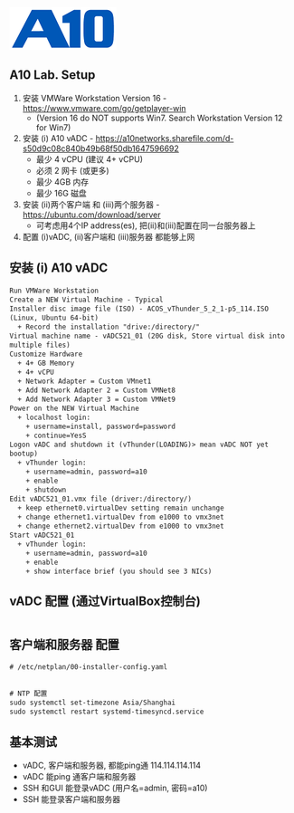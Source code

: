 ![](/Images/A10-NewLogos-Blue-NoReg-RGB-50.png)

## A10 Lab. Setup
1. 安装 VMWare Workstation Version 16 - https://www.vmware.com/go/getplayer-win
    + (Version 16 do NOT supports Win7.  Search Workstation Version 12 for Win7)
2. 安装 (i) A10 vADC - https://a10networks.sharefile.com/d-s50d9c08c840b49b68f50db1647596692
    + 最少 4 vCPU (建议 4+ vCPU)
    + 必须 2 网卡 (或更多)
    + 最少 4GB 内存
    + 最少 16G 磁盘
3. 安装 (ii)两个客户端 和 (iii)两个服务器 - https://ubuntu.com/download/server
    + 可考虑用4个IP address(es), 把(ii)和(iii)配置在同一台服务器上
4. 配置 (i)vADC, (ii)客户端和 (iii)服务器 都能够上网

## 安装 (i) A10 vADC
```
Run VMWare Workstation
Create a NEW Virtual Machine - Typical
Installer disc image file (ISO) - ACOS_vThunder_5_2_1-p5_114.ISO (Linux, Ubuntu 64-bit)
  + Record the installation "drive:/directory/"
Virtual machine name - vADC521_01 (20G disk, Store virtual disk into multiple files)
Customize Hardware
  + 4+ GB Memory
  + 4+ vCPU
  + Network Adapter = Custom VMnet1
  + Add Network Adapter 2 = Custom VMNet8
  + Add Network Adapter 3 = Custom VMNet9
Power on the NEW Virtual Machine
  + localhost login:
    + username=install, password=password
    + continue=YesS
Logon vADC and shutdown it (vThunder(LOADING)> mean vADC NOT yet bootup)
  + vThunder login:
    + username=admin, password=a10
    + enable
    + shutdown
Edit vADC521_01.vmx file (driver:/directory/)
  + keep ethernet0.virtualDev setting remain unchange
  + change ethernet1.virtualDev from e1000 to vmx3net
  + change ethernet2.virtualDev from e1000 to vmx3net
Start vADC521_01
  + vThunder login:
    + username=admin, password=a10
    + enable
    + show interface brief (you should see 3 NICs)
```


##


## vADC 配置 (通过VirtualBox控制台) 
```

```

## 客户端和服务器 配置
```
# /etc/netplan/00-installer-config.yaml


```

```
# NTP 配置
sudo systemctl set-timezone Asia/Shanghai
sudo systemctl restart systemd-timesyncd.service
```

## 基本测试
+ vADC, 客户端和服务器, 都能ping通 114.114.114.114 
+ vADC 能ping 通客户端和服务器
+ SSH 和GUI 能登录vADC (用户名=admin, 密码=a10)
+ SSH 能登录客户端和服务器